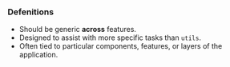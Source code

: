 ### Defenitions
- Should be generic **across** features.
- Designed to assist with more specific tasks than `utils`.
- Often tied to particular components, features, or layers of the application.